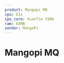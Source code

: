```yaml
---
product: Mangopi MQ
cpu: D1s
cpu_core: XuanTie C906
ram: 64MB
vendor: MangoPi
---
```


# Mangopi MQ

